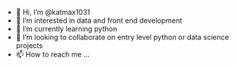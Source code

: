 - 👋 Hi, I’m @katmax1031
- 👀 I’m interested in data and front end development
- 🌱 I’m currently learning python
- 💞️ I’m looking to collaborate on entry level python or data science projects
- 📫 How to reach me ...

<!---
katmax1031/katmax1031 is a ✨ special ✨ repository because its `README.md` (this file) appears on your GitHub profile.
You can click the Preview link to take a look at your changes.
--->
